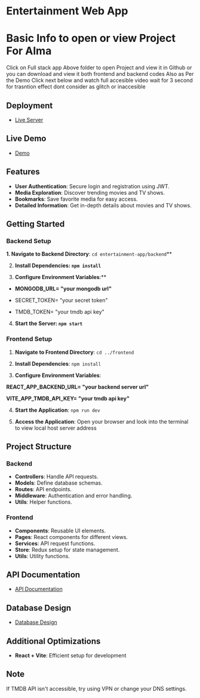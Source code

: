 # Entertainment Web App

# Basic Info to open or view Project For Alma

Click on Full stack app Above folder to open Project and view it in Github or you can download and view it both frontend and backend codes
Also as Per the Demo Click next below and watch full accesible video wait for 3 second for trasntion effect dont consider as glitch or inaccesible

## Deployment
- [Live Server](https://entertainment-app-frontend-110.onrender.com)

## Live Demo
- [Demo](https://youtu.be/d0fYdGMTsVE)

## Features
- **User Authentication**: Secure login and registration using JWT.
- **Media Exploration**: Discover trending movies and TV shows.
- **Bookmarks**: Save favorite media for easy access.
- **Detailed Information**: Get in-depth details about movies and TV shows.

## Getting Started

### Backend Setup
**1. Navigate to Backend Directory**: `cd entertainment-app/backend`**

2. **Install Dependencies: `npm install`**

3. **Configure Environment Variables**:**

- **MONGODB_URL= "your mongodb url"**

- SECRET_TOKEN= "your secret token"

- TMDB_TOKEN= "your tmdb api key"

4. **Start the Server: `npm start`**

### Frontend Setup

1. **Navigate to Frontend Directory**: `cd ../frontend`

2. **Install Dependencies**: `npm install`

3. **Configure Environment Variables**:

**REACT_APP_BACKEND_URL= "your backend server url"**

**VITE_APP_TMDB_API_KEY= "your tmdb api key"**

4. **Start the Application**: `npm run dev`

5. **Access the Application**: Open your browser and look into the terminal to view local host server address

## Project Structure

### Backend
- **Controllers**: Handle API requests.
- **Models**: Define database schemas.
- **Routes**: API endpoints.
- **Middleware**: Authentication and error handling.
- **Utils**: Helper functions.

### Frontend
- **Components**: Reusable UI elements.
- **Pages**: React components for different views.
- **Services**: API request functions.
- **Store**: Redux setup for state management.
- **Utils**: Utility functions.

## API Documentation
- [API Documentation](https://documenter.getpostman.com/view/29682764/2sA2xmVB3S)

## Database Design
- [Database Design](https://docs.google.com/document/d/1iWpAIfILl7cN4DK83MJfC0teh3CVMQW79ts3X503EkQ/edit?usp=sharing)

## Additional Optimizations

- **React + Vite**: Efficient setup for development

## Note
If TMDB API isn't accessible, try using VPN or change your DNS settings.
